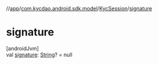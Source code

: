 //[app](../../../index.md)/[com.kycdao.android.sdk.model](../index.md)/[KycSession](index.md)/[signature](signature.md)

# signature

[androidJvm]\
val [signature](signature.md): [String](https://kotlinlang.org/api/latest/jvm/stdlib/kotlin/-string/index.html)? = null
